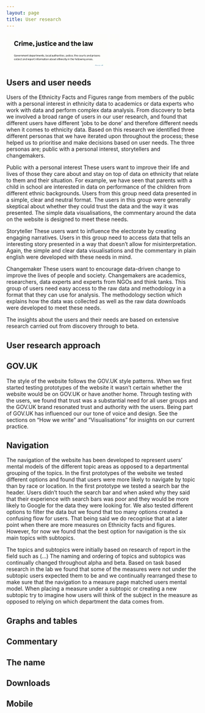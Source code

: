 ```yaml
---
layout: page
title: User research
---
```

![Image of Yaktocat](images/testss.png)

## Users and user needs  

Users of the Ethnicity Facts and Figures range from members of the public with a personal interest in ethnicity data to academics or data experts who work with data and perform complex data analysis. From discovery to beta we involved a broad range of users in our user research, and found that different users have different ‘jobs to be done’ and therefore different needs when it comes to ethnicity data. Based on this research we identified three different personas that we have iterated upon throughout the process; these helped us to prioritise and make decisions based on user needs. The three personas are; public with a personal interest, storytellers and changemakers. 

Public with a personal interest
These users want to improve their life and lives of those they care about and stay on top of data on ethnicity that relate to them and their situation. For example, we have seen that parents with a child in school are interested in data on performance of the children from different ethnic backgrounds. Users from this group need data presented in a simple, clear and neutral format. The users in this group were generally skeptical about whether they could trust the data and the way it was presented. The simple data visualisations, the commentary around the data on the website is designed to meet these needs.  

Storyteller
These users want to influence the electorate by creating engaging narratives. Users in this group need to access data that tells an interesting story presented in a way that doesn’t allow for misinterpretation. Again, the simple and clear data visualisations and the commentary in plain english were developed with these needs in mind.

Changemaker
These users want to encourage data-driven change to improve the lives of people and society. Changemakers are academics, researchers, data experts and experts from NGOs and think tanks. This group of users need easy access to the raw data and methodology in a format that they can use for analysis. The methodology section which explains  how the data was collected as well as the raw data downloads were developed to meet these needs.

The insights about the users and their needs are based on extensive research carried out from discovery through to beta.

## User research approach

 

## GOV.UK
The style of the website follows the GOV.UK style patterns. When we first started testing prototypes of the website it wasn’t certain whether the website would be on GOV.UK or have another home. Through testing with the users, we found that trust was a substantial need for all user groups and the GOV.UK brand resonated trust and authority with the users. Being part of GOV.UK has influenced our our tone of voice and design. See the sections on “How we write” and “Visualisations” for insights on our current practice. 
## Navigation
The navigation of the website has been developed to represent users’ mental models of the different topic areas as opposed to a departmental grouping of the topics. In the first prototypes of the website we tested different options and found that users were more likely to navigate by topic than by race or location. In the first prototype we tested a search bar the header. Users didn’t touch the search bar and when asked why they said that their experience with search bars was poor and they would be more likely to Google for the data they were looking for. We also tested different options to filter the data but we found that too many options created a confusing flow for users. That being said we do recognise that at a later point when there are more measures on Ethnicity facts and figures. However, for now we found that the best option for navigation is the six main topics with subtopics.  

The topics and subtopics were initially based on research of report in the field such as (...) The naming and ordering of topics and subtopics was continually changed throughout alpha and beta. Based on task based research in the lab we found that some of the measures were not under the subtopic users expected them to be and we continually rearranged these to make sure that the navigation to a measure page matched users mental model. When placing a measure under a subtopic or creating a new subtopic try to imagine how users will think of the subject in the measure as opposed to relying on which department the data comes from. 

## Graphs and tables 
## Commentary 
## The name 
## Downloads 
## Mobile 

